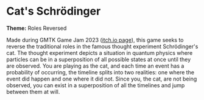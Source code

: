 # Cat's Schrödinger

**Theme:** Roles Reversed

Made during GMTK Game Jam 2023 ([itch.io page](https://itsmenoobieboy.itch.io/cats-schrodinger)), this game seeks to reverse the traditional roles in the famous thought experiment Schrödinger's cat. The thought experiment depicts a situation in quantum physics where particles can be in a superposition of all possible states at once until they are observed. You are playing as the cat, and each time an event has a probability of occurring, the timeline splits into two realities: one where the event did happen and one where it did not. Since you, the cat, are not being observed, you can exist in a superposition of all the timelines and jump between them at will.
